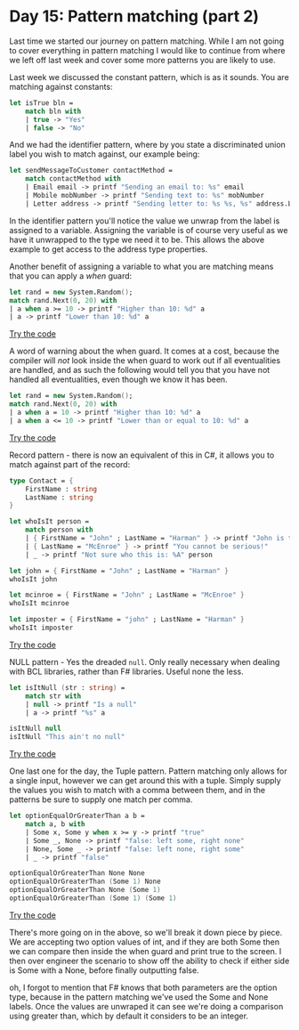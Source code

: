 # Day 15: Pattern matching (part 2)

Last time we started our journey on pattern matching. While I am not going to cover everything in pattern matching I would like to continue from where we left off last week and cover some more patterns you are likely to use.

Last week we discussed the constant pattern, which is as it sounds. You are matching against constants:

```fsharp
let isTrue bln =
    match bln with
    | true -> "Yes"
    | false -> "No"
```

And we had the identifier pattern, where by you state a discriminated union label you wish to match against, our example being:

```fsharp
let sendMessageToCustomer contactMethod =
    match contactMethod with
    | Email email -> printf "Sending an email to: %s" email
    | Mobile mobNumber -> printf "Sending text to: %s" mobNumber
    | Letter address -> printf "Sending letter to: %s %s, %s" address.Line1 address.Road address.PostCode
```

In the identifier pattern you'll notice the value we unwrap from the label is assigned to a variable. Assigning the variable is of course very useful as we have it unwrapped to the type we need it to be. This allows the above example to get access to the address type properties.

Another benefit of assigning a variable to what you are matching means that you can apply a _when_ guard:

```fsharp
let rand = new System.Random();
match rand.Next(0, 20) with
| a when a >= 10 -> printf "Higher than 10: %d" a
| a -> printf "Lower than 10: %d" a
```
[Try the code](https://try.fsharp.org/#?code=DYUwLgBATghgdgEwgXgnEB3CBlAngZzBAFsA6AJXgQHtiAKASgG4BYAKHeJjAGMALaFVIA5EAA8wdAAwAaCACYpDCBgCWYPuwA+EGCr4g4uiAD5UARikQAtCYgAHKKrhgAZhABEACVUBzA1AQGvAQlgBcEACkCB662sa2Dk4u7h4AMtQYIIHBRuFRMbpAA&html=DwCwLgtgNgfAsAKAAQqaApgQwCb2ag4CdMTJcMABwFp0BHAVwEsA3AXgCIBhAewDsw6AdQAqAT0roOSAMb9BAzoIAeYAPThoAbhkhMAJwDOJNgzAAzagA4OeQhqy5EhAEY9sYu6mBq3HvD6asEA&css=Q)

A word of warning about the when guard. It comes at a cost, because the compiler will _not_ look inside the when guard to work out if all eventualities are handled, and as such the following would tell you that you have not handled all eventualities, even though we know it has been.

```fsharp
let rand = new System.Random();
match rand.Next(0, 20) with
| a when a = 10 -> printf "Higher than 10: %d" a
| a when a <= 10 -> printf "Lower than or equal to 10: %d" a
```
[Try the code](https://try.fsharp.org/#?code=DYUwLgBATghgdgEwgXgnEB3CBlAngZzBAFsA6AJXgQHtiAKASgG4BYAKHeJjAGMALaFVIA5EAA8wdAAwAaCACYpDCBgCWYPuwA+EGCr4g4ulBACMUiAFoAfBAAOUVXDAAzCACIAEqoDmBqBAa8GZSAFwQAKQI7rraxhgGRnoAPKjmVrYOTq4eADLUGCABQUbUASAAjgCuMMCB1CHhUTEwQA&html=DwCwLgtgNgfAsAKAAQqaApgQwCb2ag4CdMTJcMABwFp0BHAVwEsA3AXgCIBhAewDsw6AdQAqAT0roOSAMb9BAzoIAeYAPThoAbhkhMAJwDOJNgzAAzagA4OeQhqy5EhAEY9sYu6mBq3HvD6asEA&css=Q)

Record pattern - there is now an equivalent of this in C#, it allows you to match against part of the record:

```fsharp
type Contact = {
    FirstName : string
    LastName : string
}

let whoIsIt person =
    match person with
    | { FirstName = "John" ; LastName = "Harman" } -> printf "John is the best"
    | { LastName = "McEnroe" } -> printf "You cannot be serious!"
    | _ -> printf "Not sure who this is: %A" person

let john = { FirstName = "John" ; LastName = "Harman" }
whoIsIt john

let mcinroe = { FirstName = "John" ; LastName = "McEnroe" }
whoIsIt mcinroe

let imposter = { FirstName = "john" ; LastName = "Harman" }
whoIsIt imposter
```
[Try the code](https://try.fsharp.org/#?code=C4TwDgpgBAwg9gO2AQwMbCgXigbwLABQUxUAYgJYBOAzsAHLIC20AXFLZeQgOaElQAZZLQbMobDl14EAvoUIAbCBgDuACzgBJapoyQaiLHxKNkwVGqj7qhleWBrjxAD64yVEU2jYARACk4NQQfKABuQWF6LywoHwAJZEpTYKgZKABaAD4rTiQAM1iAoKhyaigHaAAjCFofJyhXHAjPMV8AWVQAUQRKOAgQtKycrmACnwBNOABXKFRkBAQ4DGr2CE5p6gBCOqISVwB9DOywXNHYuiX2KcpodThytVKS6jYAUgBBEOtDeQIlDAAVoEEDEmhQaFFWoVgSFwkIWt5YgkkvMBoQ7tpdFAgUFfv8oIxUFxeoiwR5IYj-DCws0KTEfB1uiS0QQMToMITiX08coSowwHBaGtQe4IaJKTiUnDIuL6cjkiy2VjyPzBcA1oQgA&html=DwCwLgtgNgfAsAKAAQqaApgQwCb2ag4CdMTJcMABwFp0BHAVwEsA3AXgCIBhAewDsw6AdQAqAT0roOSAMb9BAzoIAeYAPThoAbhkhMAJwDOJNgzAAzagA4OeQhqy5EhAEY9sYu6mBq3HvD6asEA&css=Q)

NULL pattern - Yes the dreaded `null`. Only really necessary when dealing with BCL libraries, rather than F# libraries. Useful none the less.

```fsharp
let isItNull (str : string) =
    match str with
    | null -> printf "Is a null"
    | a -> printf "%s" a

isItNull null
isItNull "This ain't no null"
```
[Try the code](https://try.fsharp.org/#?code=DYUwLgBAlgzgkmAcgV2MCAKGYBOEBcE2OUAdgOYCUEAvALABQEzEAtgIZgDGAFkbhADuUMD0YsIAHwilU6ALQA+CAAcSpMADMIAIjgwI7GXJ3iW0o0tXqtugKQwdhxo1gIUaY2lfwkc3QAqPLCGZADkkKQA9l7AOkA&html=DwCwLgtgNgfAsAKAAQqaApgQwCb2ag4CdMTJcMABwFp0BHAVwEsA3AXgCIBhAewDsw6AdQAqAT0roOSAMb9BAzoIAeYAPThoAbhkhMAJwDOJNgzAAzagA4OeQhqy5EhAEY9sYu6mBq3HvD6asEA&css=Q)

One last one for the day, the Tuple pattern. Pattern matching only allows for a single input, however we can get around this with a tuple. Simply supply the values you wish to match with a comma between them, and in the patterns be sure to supply one match per comma.

```fsharp
let optionEqualOrGreaterThan a b =
    match a, b with
    | Some x, Some y when x >= y -> printf "true"
    | Some _, None -> printf "false: left some, right none"
    | None, Some _ -> printf "false: left none, right some"
    | _ -> printf "false"

optionEqualOrGreaterThan None None
optionEqualOrGreaterThan (Some 1) None
optionEqualOrGreaterThan None (Some 1)
optionEqualOrGreaterThan (Some 1) (Some 1)
```
[Try the code](https://try.fsharp.org/#?code=DYUwLgBA9gDmCWUB2BRAjgVwIbAPICcBxfELMEfAFQAsskIsIAjCAXgFgAoCHiAWzIBjagwA0zCAHd4Yal14QAPhADKUPiAgAPcWo0QAnlOoh6WiAD5WhiAFoLEGPnhIwAMwgAiMPgwhP8rzKepoA+uIAcsia9o7Orh6ebjgAziAAXBCgbpAp6iDizgDm1JBI0QHcQRBRSAWq+RChdg5OLu5eycBpmdll0YXwJbn5lQrKzbFtCZ2p-lxcsAjI6Nh4RCRkFDR0NdF7dYtwiKiYOATEpORUtPQAFCEQAIwAlAcgR8unaxeb1zv0WqaB6NV6fE6rc4bK7bW4QEH6V7wx6vIA&html=DwCwLgtgNgfAsAKAAQqaApgQwCb2ag4CdMTJcMABwFp0BHAVwEsA3AXgCIBhAewDsw6AdQAqAT0roOSAMb9BAzoIAeYAPThoAbhkhMAJwDOJNgzAAzagA4OeQhqy5EhAEY9sYu6mBq3HvD6asEA&css=Q)

There's more going on in the above, so we'll break it down piece by piece. We are accepting two option values of int, and if they are both Some then we can compare then inside the when guard and print true to the screen. I then over engineer the scenario to show off the ability to check if either side is Some with a None, before finally outputting false.

oh, I forgot to mention that F# knows that both parameters are the option type, because in the pattern matching we've used the Some and None labels. Once the values are unwraped it can see we're doing a comparison using greater than, which by default it considers to be an integer.